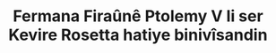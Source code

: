 ---
layout: quote
permalink: /ku/
langtag: ku
type: modern
script: Latn
langName: Kurdî
englishLangName: Kurdish
title: Fermana Firaûnê Ptolemy V li ser Kevire Rosetta hatiye binivîsandin
quote: Kopîyan ji vê Fermanê divê bi tîpan, demotic û Yunanî li ser qeleşopên bazalt were birrin û li yekem, duduyan û sêyemîn xaneya perestgehên li cîhê heykela Ptolemy, xwedêyê bihêztirîn hatin danîn.
reference: Fermên Ptolemy V li ser Kevire Rosetta, 196 p.û.K., Muzeya British.
imageAlt: Sikkayek bi rûyê Ptolemy V
selectAriaLabel: Ziman hilbijêre
buttonRandom: Random
direction: ltr
---